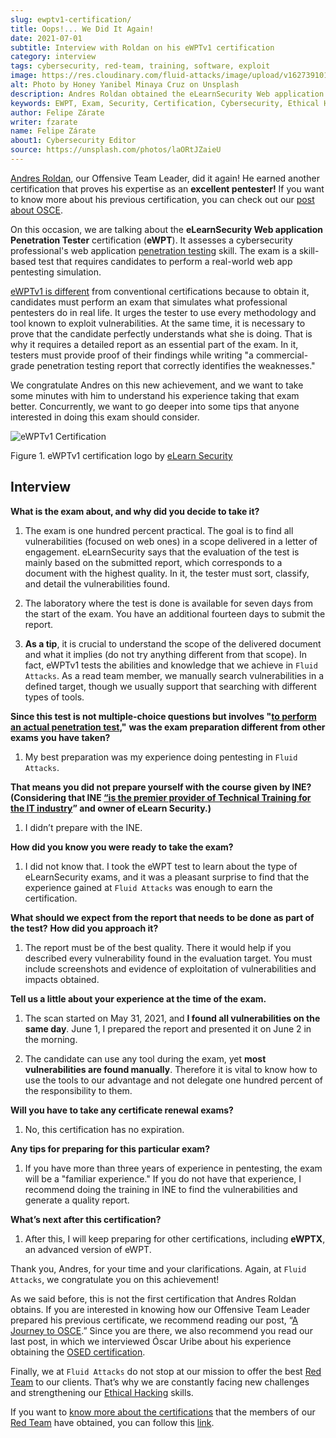 ```yaml
---
slug: ewptv1-certification/
title: Oops!... We Did It Again!
date: 2021-07-01
subtitle: Interview with Roldan on his eWPTv1 certification
category: interview
tags: cybersecurity, red-team, training, software, exploit
image: https://res.cloudinary.com/fluid-attacks/image/upload/v1627391011/blog/ewptv1-certification/cover-ewptv1-certification_huw2bl.webp
alt: Photo by Honey Yanibel Minaya Cruz on Unsplash
description: Andres Roldan obtained the eLearnSecurity Web application Penetration Tester (eWPTv1) certification. Here we talk to him about this achievement.
keywords: EWPT, Exam, Security, Certification, Cybersecurity, Ethical Hacking, Report, Pentesting
author: Felipe Zárate
writer: fzarate
name: Felipe Zárate
about1: Cybersecurity Editor
source: https://unsplash.com/photos/laORtJZaieU
---
```


[Andres Roldan](../authors/andres-roldan), our Offensive Team Leader,
did it again\! He earned another certification that proves his expertise
as an **excellent pentester\!** If you want to know more about his
previous certification, you can check out our [post about
OSCE](../recent-osce/).

On this occasion,
we are talking about
the **eLearnSecurity Web application Penetration Tester** certification
(**eWPT**).
It assesses a cybersecurity professional's web application
[penetration testing](../../solutions/penetration-testing/) skill.
The exam is a skill-based test
that requires candidates
to perform a real-world web app pentesting simulation.

[eWPTv1 is
different](https://elearnsecurity.com/product/ewpt-certification/) from
conventional certifications because to obtain it, candidates must
perform an exam that simulates what professional pentesters do in real
life. It urges the tester to use every methodology and tool known to
exploit vulnerabilities. At the same time, it is necessary to prove that
the candidate perfectly understands what she is doing. That is why it
requires a detailed report as an essential part of the exam. In it,
testers must provide proof of their findings while writing "a
commercial-grade penetration testing report that correctly identifies
the weaknesses."

We congratulate Andres on this new achievement, and we want to take some
minutes with him to understand his experience taking that exam better.
Concurrently, we want to go deeper into some tips that anyone interested
in doing this exam should consider.

<div class="imgblock">

![eWPTv1 Certification](https://res.cloudinary.com/fluid-attacks/image/upload/v1625143338/blog/ewptv1-certification/eWPTv1-certification_w3lxyf.webp)

<div class="title">

Figure 1. eWPTv1 certification logo by [eLearn
Security](https://elearnsecurity.com/)

</div>

</div>

## Interview

<div class="blog-questions">

**What is the exam about, and why did you decide to take it?**

1. The exam is one hundred percent practical. The goal is to find all
    vulnerabilities (focused on web ones) in a scope delivered in a
    letter of engagement. eLearnSecurity says that the evaluation of the
    test is mainly based on the submitted report, which corresponds to a
    document with the highest quality. In it, the tester must sort,
    classify, and detail the vulnerabilities found.

2. The laboratory where the test is done is available for seven days
    from the start of the exam. You have an additional fourteen days to
    submit the report.

3. **As a tip**, it is crucial to understand the scope of the delivered
    document and what it implies (do not try anything different from
    that scope). In fact, eWPTv1 tests the abilities and knowledge that
    we achieve in `Fluid Attacks`. As a read team member, we manually
    search vulnerabilities in a defined target, though we usually
    support that searching with different types of tools.

**Since this test is not multiple-choice questions but involves "[to
perform an actual penetration test](https://cutt.ly/dmfsphm),"** **was
the exam preparation different from other exams you have taken?**

1. My best preparation was my experience doing pentesting in `Fluid Attacks`.

**That means you did not prepare yourself with the course given by
INE?** **(Considering that INE [“is the premier provider of Technical
Training for the IT industry](https://ine.com/pages/about-us)” and owner
of eLearn Security.)**

1. I didn’t prepare with the INE.

**How did you know you were ready to take the exam?**

1. I did not know that. I took the eWPT test to learn about the type of
    eLearnSecurity exams, and it was a pleasant surprise to find that
    the experience gained at `Fluid Attacks` was enough to earn the
    certification.

**What should we expect from the report that needs to be done as part of
the test?**
**How did you approach it?**

1. The report must be of the best quality. There it would help if you
    described every vulnerability found in the evaluation target. You
    must include screenshots and evidence of exploitation of
    vulnerabilities and impacts obtained.

**Tell us a little about your experience at the time of the exam.**

1. The scan started on May 31, 2021, and **I found all vulnerabilities
    on the same day**. June 1, I prepared the report and presented it on
    June 2 in the morning.

2. The candidate can use any tool during the exam, yet **most
    vulnerabilities are found manually**. Therefore it is vital to know
    how to use the tools to our advantage and not delegate one hundred
    percent of the responsibility to them.

**Will you have to take any certificate renewal exams?**

1. No, this certification has no expiration.

**Any tips for preparing for this particular exam?**

1. If you have more than three years of experience in pentesting, the
    exam will be a "familiar experience." If you do not have that
    experience, I recommend doing the training in INE to find the
    vulnerabilities and generate a quality report.

**What’s next after this certification?**

1. After this, I will keep preparing for other certifications,
    including **eWPTX**, an advanced version of eWPT.

</div>

Thank you, Andres, for your time and your clarifications. Again, at
`Fluid Attacks`, we congratulate you on this achievement\!

As we said before, this is not the first certification that Andres
Roldan obtains. If you are interested in knowing how our Offensive Team
Leader prepared his previous certificate, we recommend reading our post,
“[A Journey to OSCE](../osce-journey/).” Since you are there, we also
recommend you read our last post, in which we interviewed Óscar Uribe
about his experience obtaining the [OSED certification](../).

Finally, we at `Fluid Attacks` do not stop at our mission to offer the
best [Red Team](../../solutions/red-teaming/) to our clients. That’s why
we are constantly facing new challenges and strengthening our [Ethical
Hacking](../../solutions/ethical-hacking/) skills.

If you want to [know more about the
certifications](../certificates-comparison-i/) that the members of our
[Red Team](../../solutions/red-teaming/) have obtained, you can follow
this [link](../../about-us/certifications/).
